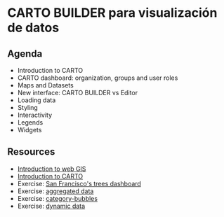 CARTO BUILDER para visualización de datos
==========================================

## Agenda

* Introduction to CARTO
* CARTO dashboard: organization, groups and user roles
* Maps and Datasets
* New interface: CARTO BUILDER vs Editor
* Loading data
* Styling
* Interactivity
* Legends
* Widgets

## Resources

* [Introduction to web GIS](https://docs.google.com/a/cartodb.com/presentation/d/1IDDPqtgVJPuQOPaSAxqpd2ZlPbPuxiBQ0V3Qr5GOSs4/edit?usp=sharing)
* [Introduction to CARTO](https://docs.google.com/a/cartodb.com/presentation/d/1YhMvOPFZ8OEeYgdiPhTXoWw9HSjn44rls_8yQtMhuvw/edit?usp=sharing)
* Exercise: [San Francisco's trees dashboard](exercises/sf-trees.md)
* Exercise: [aggregated data](exercises/aggregations.md)
* Exercise: [category-bubbles](exercises/category-bubble.md)
* Exercise: [dynamic data](exercises/torque.md)

